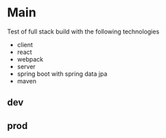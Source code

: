 # Main

Test of full stack build with the following technologies

* client
 * react
 * webpack
* server
 * spring boot with spring data jpa
 * maven


## dev

## prod

